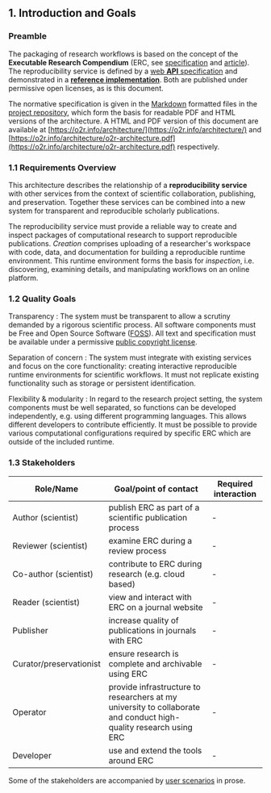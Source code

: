 ## 1. Introduction and Goals

### Preamble

The packaging of research workflows is based on the concept of the **Executable Research Compendium** (ERC, see [specification](https://o2r.info/erc-spec) and [article](https://doi.org/10.1045/january2017-nuest)).
The reproducibility service is defined by a [web **API** specification](https://o2r.info/api/) and demonstrated in a [**reference implementation**](https://github.com/o2r-project/reference-implementation).
Both are published under permissive open licenses, as is this document.

The normative specification is given in the [Markdown](https://en.wikipedia.org/wiki/Markdown) formatted files in the [project repository](https://github.com/o2r-project/architecture/), which form the basis for readable PDF and HTML versions of the architecture.
A HTML and PDF version of this document are available at [https://o2r.info/architecture/](https://o2r.info/architecture/) and [https://o2r.info/architecture/o2r-architecture.pdf](https://o2r.info/architecture/o2r-architecture.pdf) respectively.

### 1.1 Requirements Overview

This architecture describes the relationship of a **reproducibility service** with other services from the context of scientific collaboration, publishing, and preservation.
Together these services can be combined into a new system for transparent and reproducible scholarly publications.

The reproducibility service must provide a reliable way to create and inspect packages of computational research to support reproducible publications.
_Creation_ comprises uploading of a researcher's workspace with code, data, and documentation for building a reproducible runtime environment.
This runtime environment forms the basis for _inspection_, i.e. discovering, examining details, and manipulating workflows on an online platform.

### 1.2 Quality Goals

Transparency
: The system must be transparent to allow a scrutiny demanded by a rigorous scientific process.
All software components must be Free and Open Source Software ([FOSS](https://en.wikipedia.org/wiki/Free_and_open-source_software)).
All text and specification must be available under a permissive [public copyright license](https://en.wikipedia.org/wiki/Public_copyright_license).

Separation of concern
: The system must integrate with existing services and focus on the core functionality: creating interactive reproducible runtime environments for scientific workflows.
It must not replicate existing functionality such as storage or persistent identification.

Flexibility & modularity
: In regard to the research project setting, the system components must be well separated, so functions can be developed independently, e.g. using different programming languages.
This allows different developers to contribute efficiently.
It must be possible to provide various computational configurations required by specific ERC which are outside of the included runtime.

### 1.3 Stakeholders

Role/Name | Goal/point of contact | Required interaction
--------- | ------- | ------------
Author (scientist) | publish ERC as part of a scientific publication process | -
Reviewer (scientist) | examine ERC during a review process | -
Co-author (scientist) | contribute to ERC during research (e.g. cloud based) | -
Reader (scientist) | view and interact with ERC on a journal website | -
Publisher | increase quality of publications in journals with ERC | -
Curator/preservationist | ensure research is complete and archivable using ERC | -
Operator | provide infrastructure to researchers at my university to collaborate and conduct high-quality research using ERC | -
Developer | use and extend the tools around ERC | -

Some of the stakeholders are accompanied by [user scenarios](user-scenarios.md) in prose.
